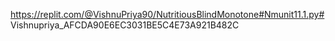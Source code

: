 https://replit.com/@VishnuPriya90/NutritiousBlindMonotone#Nmunit11.1.py# Vishnupriya_AFCDA90E6EC3031BE5C4E73A921B482C
